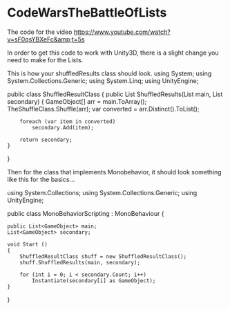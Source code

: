 # CodeWarsTheBattleOfLists
The code for the video https://www.youtube.com/watch?v=sF0qsYBXeFc&amp;t=5s


In order to get this code to work with Unity3D, there is a slight change you need to make for the Lists.

This is how your shuffledResults class should look.
using System;
using System.Collections.Generic;
using System.Linq;
using UnityEngine;

public class ShuffledResultClass
{
    public List<GameObject> ShuffledResults(List<GameObject> main, List<GameObject> secondary)
    {
        GameObject[] arr = main.ToArray();
        TheShuffleClass.Shuffle(arr);
        var converted = arr.Distinct().ToList();

        foreach (var item in converted)
            secondary.Add(item);

        return secondary;
    }
}

Then for the class that implements Monobehavior, it should look something like this for the basics...

using System.Collections;
using System.Collections.Generic;
using UnityEngine;

public class MonoBehaviorScripting : MonoBehaviour
{

    public List<GameObject> main;
    List<GameObject> secondary;
    
    void Start ()
    {
        ShuffledResultClass shuff = new ShuffledResultClass();
        shuff.ShuffledResults(main, secondary);

        for (int i = 0; i < secondary.Count; i++)
            Instantiate(secondary[i] as GameObject);
    }
}
